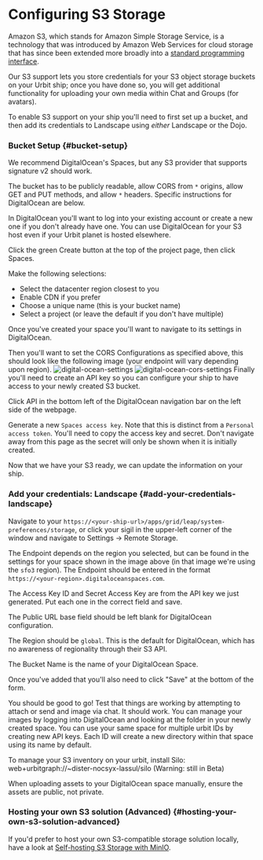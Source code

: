 # Configuring S3 Storage

Amazon S3, which stands for Amazon Simple Storage Service, is a technology that was introduced by Amazon Web Services for cloud storage that has since been extended more broadly into a [standard programming interface](https://en.wikipedia.org/wiki/Amazon_S3#S3_API_and_competing_services).

Our S3 support lets you store credentials for your S3 object storage buckets on your Urbit ship; once you have done so, you will get additional functionality for uploading your own media within Chat and Groups (for avatars).

To enable S3 support on your ship you'll need to first set up a bucket, and then add its credentials to Landscape using _either_ Landscape or the Dojo.

### Bucket Setup {#bucket-setup}

We recommend DigitalOcean's Spaces, but any S3 provider that supports signature v2 should work. 

The bucket has to be publicly readable, allow CORS from `*` origins, allow GET and PUT methods, and allow `*` headers. Specific instructions for DigitalOcean are below.

In DigitalOcean you'll want to log into your existing account or create a new one if you don't already have one. You can use DigitalOcean for your S3 host even if your Urbit planet is hosted elsewhere.

Click the green Create button at the top of the project page, then click Spaces.

Make the following selections:
- Select the datacenter region closest to you
- Enable CDN if you prefer
- Choose a unique name (this is your bucket name)
- Select a project (or leave the default if you don't have multiple)

Once you've created your space you'll want to navigate to its settings in DigitalOcean.

Then you'll want to set the CORS Configurations as specified above, this should look like the following image (your endpoint will vary depending upon region).
![digital-ocean-settings](https://media.urbit.org/site/using/os/digital-ocean-settings.png)
![digital-ocean-cors-settings](https://media.urbit.org/site/using/os/digital-ocean-cors-settings.png)
Finally you'll need to create an API key so you can configure your ship to have access to your newly created S3 bucket.

Click API in the bottom left of the DigitalOcean navigation bar on the left side of the webpage.

Generate a new `Spaces access key`. Note that this is distinct from a `Personal access token`. You'll need to copy the access key and secret. Don't navigate away from this page as the secret will only be shown when it is initially created.

Now that we have your S3 ready, we can update the information on your ship.

### Add your credentials: Landscape {#add-your-credentials-landscape}

Navigate to your `https://<your-ship-url>/apps/grid/leap/system-preferences/storage`, or click your sigil in the upper-left corner of the window and navigate to Settings -> Remote Storage.

The Endpoint depends on the region you selected, but can be found in the settings for your space shown in the image above (in that image we're using the `sfo3` region). The Endpoint should be entered in the format `https://<your-region>.digitaloceanspaces.com`.

The Access Key ID and Secret Access Key are from the API key we just generated. Put each one in the correct field and save.

The Public URL base field should be left blank for DigitalOcean configuration.

The Region should be `global`. This is the default for DigitalOcean, which has no awareness of regionality through their S3 API.

The Bucket Name is the name of your DigitalOcean Space. 

Once you've added that you'll also need to click "Save" at the bottom of the form.

You should be good to go! Test that things are working by attempting to attach or send and image via chat. It should work. You can manage your images by logging into DigitalOcean and looking at the folder in your newly created space. You can use your same space for multiple urbit IDs by creating new API keys. Each ID will create a new directory within that space using its name by default.

To manage your S3 inventory on your urbit, install Silo: web+urbitgraph://~dister-nocsyx-lassul/silo (Warning: still in Beta)

When uploading assets to your DigitalOcean space manually, ensure the assets are public, not private.

### Hosting your own S3 solution (Advanced) {#hosting-your-own-s3-solution-advanced}

If you'd prefer to host your own S3-compatible storage solution locally, have a look at [Self-hosting S3 Storage with MinIO](../running/minio.md).
